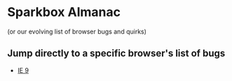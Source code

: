 # Sparkbox Almanac
(or our evolving list of browser bugs and quirks)

## Jump directly to a specific browser's list of bugs

- [IE 9](./IE9.md)
